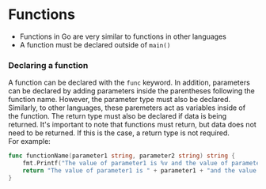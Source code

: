 # Functions  
* Functions in Go are very similar to functions in other languages  
* A function must be declared outside of `main()`

### Declaring a function  
A function can be declared with the `func` keyword. In addition, parameters can be declared by adding parameters inside the parentheses following the function name. However, the parameter type must also be declared. Similarly, to other languages, these paremeters act as variables inside of the function. The return type must also be declared if data is being returned. It's important to note that functions must return, but data does not need to be returned. If this is the case, a return type is not required.  
For example:  
```go  
func functionName(parameter1 string, parameter2 string) string {
    fmt.Printf("The value of parameter1 is %v and the value of parameter2 is %v\n", parameter1, parameter2)
    return "The value of parameter1 is " + parameter1 + "and the value of parameter2 is " + parameter2
}
```  